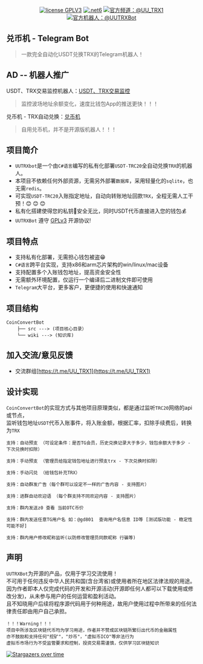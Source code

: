 

<p align="center">
<a href="https://www.gnu.org/licenses/gpl-3.0.html"><img src="https://img.shields.io/badge/license-GPLV3-blue" alt="license GPLV3"></a>
<a href="https://www.php.net/releases/7_4_0.php"><img src="https://img.shields.io/badge/.NET-6-orange" alt=".net6"></a>
<a href="https://t.me//UU_TRX1"><img src="https://img.shields.io/badge/官方频道-@UU_TRX1-blue" alt="官方频道：@UU_TRX1"></a>
<a href="https://t.me/UUTRXBot"><img src="https://img.shields.io/badge/官方Bot-@UUTRXBot-blue" alt="官方机器人：@UUTRXBot"></a>
</p>

## 兑币机 - Telegram Bot

>一款完全自动化USDT兑换TRX的Telegram机器人！



## AD -- 机器人推广


USDT、TRX交易监控机器人：[USDT、TRX交易监控](https://t.me/UUTRXBot)
> 监控波场地址余额变化，速度比钱包App的推送更快！！！

兑币机 - TRX自动兑换：[兑币机](https://t.me/UUTRXbot)
> 自用兑币机，并不是开源版机器人！！！



## 项目简介
- `UUTRXbot`是一个由`C#语言`编写的私有化部署`USDT-TRC20`全自动兑换`TRX`的机器人。     
- 本项目不依赖任何外部资源，无需另外部署`数据库`，采用轻量化的`sqlite`，也无需`redis`。
- 可实现`USDT-TRC20`入账指定地址，自动向转账地址回款`TRX`，全程无需人工干预！😊 😊 😊
- 私有化搭建使得您的私钥🔑安全无比，同时USDT代币直接进入您的钱包💰
- `UUTRXBot` 遵守 [GPLv3](https://www.gnu.org/licenses/gpl-3.0.html) 开源协议!

## 项目特点
- 支持私有化部署，无需担心钱包被盗😁
- `C#语言`跨平台实现，支持x86和arm芯片架构的win/linux/mac设备
- 支持配置多个入账钱包地址，提高资金安全性
- 无需额外环境配置，仅运行一个编译后二进制文件即可使用
- `Telegram`大平台，更多客户，更便捷的使用和快速通知

## 项目结构
```
CoinConvertBot
    ├── src ---> (项目核心目录）
    └── wiki ---> (知识库)
```




## 加入交流/意见反馈
- 交流群组[https://t.me/UU_TRX1](https://t.me/UU_TRX1)

## 设计实现
`CoinConvertBot`的实现方式与其他项目原理类似，都是通过监听`TRC20`网络的api或节点，      
监听钱包地址`USDT`代币入账事件，将入账金额，根据汇率，扣除手续费后，转换为`TRX`
```
支持：自动预支 （可设定条件：是否TG会员，历史兑换记录大于多少，钱包余额大于多少 - 下次兑换时扣除）

支持：手动预支 （管理员给指定钱包地址进行预支trx - 下次兑换时扣除）

支持：手动闪兑 （给钱包补充TRX）

支持：自动群发广告（每个群可以设定不一样的广告内容 - 支持图片）

支持：进群自动欢迎语 （每个群支持不同欢迎内容 - 支持图片）

支持：群内发送z0 查看 当前OTC币价

支持：群内发送任意TG用户名 如：@gd801  查询用户名信息 ID等 [测试版功能 - 稳定性可能不好]

支持：群内用户修改昵称监听(以防修改管理员同款昵称 行骗等)
```





## 声明
`UUTRXBot`为开源的产品，仅用于学习交流使用！       
不可用于任何违反中华人民共和国(含台湾省)或使用者所在地区法律法规的用途。           
因为作者即本人仅完成代码的开发和开源活动(开源即任何人都可以下载使用或修改分发)，从未参与用户的任何运营和盈利活动。       
且不知晓用户后续将程序源代码用于何种用途，故用户使用过程中所带来的任何法律责任即由用户自己承担。            
```
！！！Warning！！！
项目中所涉及区块链代币均为学习用途，作者并不赞成区块链所繁衍出代币的金融属性
亦不鼓励和支持任何"挖矿"，"炒币"，"虚拟币ICO"等非法行为
虚拟币市场行为不受监管要求和控制，投资交易需谨慎，仅供学习区块链知识
```
[![Stargazers over time](https://starchart.cc/LightCountry/CoinConvertBot.svg)](https://starchart.cc/LightCountry/CoinConvertBot)
